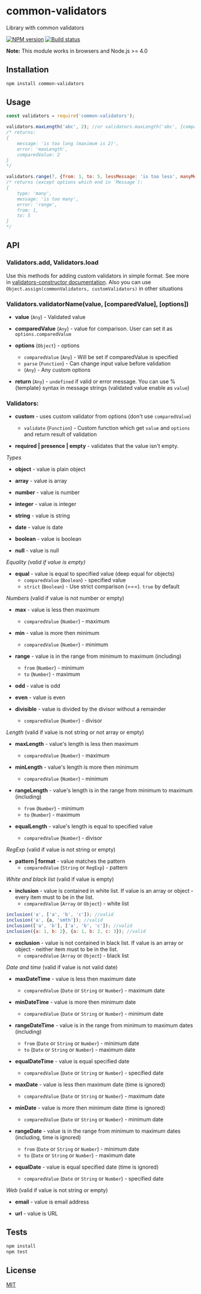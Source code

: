 # common-validators
Library with common validators

[![NPM version](https://img.shields.io/npm/v/common-validators.svg)](https://npmjs.org/package/common-validators)
[![Build status](https://img.shields.io/travis/tamtakoe/common-validators.svg)](https://travis-ci.org/tamtakoe/common-validators)

**Note:** This module works in browsers and Node.js >= 4.0

## Installation

```sh
npm install common-validators
```

## Usage

```js
const validators = require('common-validators');

validators.maxLength('abc', 2); //or validators.maxLength('abc', {comparedValue: 2})
/* returns:
{
    message: 'is too long (maximum is 2)',
    error: 'maxLength',
    comparedValue: 2
}
*/

validators.range(7, {from: 1, to: 5, lessMessage: 'is too less', manyMessage: 'is too many'});
/* returns (except options which end in `Message`):
{
    type: 'many',
    message: 'is too many',
    error: 'range',
    from: 1,
    to: 5
}
*/
```

## API

### Validators.add, Validators.load

Use this methods for adding custom validators in simple format.
See more in [validators-constructor documentation](https://www.npmjs.com/package/validators-constructor).
Also you can use `Object.assign(commonValidators, customValidators)` in other situations


### Validators.validatorName(value, [comparedValue], [options])

- **value** (`Any`) - Validated value

- **comparedValue** (`Any`) - value for comparison. User can set it as `options.comparedValue`

- **options** (`Object`) - options
  * `comparedValue` (`Any`) - Will be set if comparedValue is specified
  * `parse` (`Function`) - Can change input value before validation
  * (`Any`) - Any custom options

- **return** (`Any`) - `undefined` if valid or error message. You can use %{template} syntax in message strings (validated value enable as `value`)

### Validators:

- **custom** - uses custom validator from options (don't use `comparedValue`)
  * `validate` (`Function`) - Custom function which get `value` and `options` and return result of validation

- **required | presence | empty** - validates that the value isn't empty.


*Types*

- **object** - value is plain object

- **array** - value is array

- **number** - value is number

- **integer** - value is integer

- **string** - value is string

- **date** - value is date

- **boolean** - value is boolean

- **null** - value is null


*Equality (valid if value is empty)*

- **equal** - value is equal to specified value (deep equal for objects)
  * `comparedValue` (`Boolean`) - specified value
  * `strict` (`Boolean`) - Use strict comparison (===). `true` by default


*Numbers* (valid if value is not number or empty)

- **max** - value is less then maximum
  * `comparedValue` (`Number`) - maximum


- **min** - value is more then minimum
  * `comparedValue` (`Number`) - minimum


- **range** - value is in the range from minimum to maximum (including)
  * `from` (`Number`) - minimum
  * `to` (`Number`) - maximum

- **odd** - value is odd

- **even** - value is even

- **divisible** - value is divided by the divisor without a remainder
  * `comparedValue` (`Number`) - divisor


*Length* (valid if value is not string or not array or empty)

- **maxLength** - value's length is less then maximum
  * `comparedValue` (`Number`) - maximum

- **minLength** - value's length is more then minimum
  * `comparedValue` (`Number`) - minimum

- **rangeLength** - value's length is in the range from minimum to maximum (including)
  * `from` (`Number`) - minimum
  * `to` (`Number`) - maximum

- **equalLength** - value's length is equal to specified value
  * `comparedValue` (`Number`) - divisor


*RegExp* (valid if value is not string or empty)

- **pattern | format** - value matches the pattern
  * `comparedValue` (`String` or `RegExp`) - pattern


*White and black list* (valid if value is empty)

- **inclusion** - value is contained in white list. If value is an array or object - every item must to be in the list.
  * `comparedValue` (`Array` or `Object`) - white list

```js
inclusion('a', ['a', 'b', 'c']); //valid
inclusion('a', {a, 'smth'}); //valid
inclusion(['a', 'b'], ['a', 'b', 'c']); //valid
inclusion({a: 1, b: 2}, {a: 1, b: 2, c: 3}); //valid
```
- **exclusion** - value is not contained in black list. If value is an array or object - neither item must to be in the list.
  * `comparedValue` (`Array` or `Object`) - black list


*Date and time* (valid if value is not valid date)

- **maxDateTime** - value is less then maximum date
  * `comparedValue` (`Date` or `String` or `Number`) - maximum date

- **minDateTime** - value is more then minimum date
  * `comparedValue` (`Date` or `String` or `Number`) - minimum date

- **rangeDateTime** - value is in the range from minimum to maximum dates (including)
  * `from` (`Date` or `String` or `Number`) - minimum date
  * `to` (`Date` or `String` or `Number`) - maximum date

- **equalDateTime** - value is equal specified date
  * `comparedValue` (`Date` or `String` or `Number`) - specified date

- **maxDate** - value is less then maximum date (time is ignored)
  * `comparedValue` (`Date` or `String` or `Number`) - maximum date

- **minDate** - value is more then minimum date (time is ignored)
  * `comparedValue` (`Date` or `String` or `Number`) - minimum date

- **rangeDate** - value is in the range from minimum to maximum dates (including, time is ignored)
  * `from` (`Date` or `String` or `Number`) - minimum date
  * `to` (`Date` or `String` or `Number`) - maximum date

- **equalDate** - value is equal specified date (time is ignored)
  * `comparedValue` (`Date` or `String` or `Number`) - specified date


*Web* (valid if value is not string or empty)

- **email** - value is email address

- **url** - value is URL


## Tests

```sh
npm install
npm test
```

## License

[MIT](LICENSE)